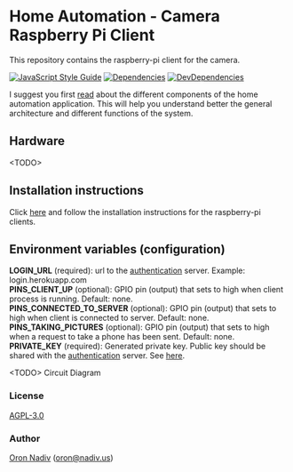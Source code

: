 # Home Automation - Camera Raspberry Pi Client
This repository contains the raspberry-pi client for the camera.

[![JavaScript Style Guide][standard-image]][standard-url]
[![Dependencies][dependencies-image]][dependencies-url]
[![DevDependencies][dependencies-dev-image]][dependencies-dev-url]

I suggest you first [read][overview-url] about the different components of the home automation application.
This will help you understand better the general architecture and different functions of the system.

## Hardware
\<TODO\>

## Installation instructions
Click [here][client-installation-instruction-url] and follow the installation instructions for the raspberry-pi clients.

## Environment variables (configuration)
__LOGIN\_URL__ (required):  url to the [authentication][auth-url] server.  Example: login.herokuapp.com  
__PINS\_CLIENT\_UP__ (optional): GPIO pin (output) that sets to high when client process is running. Default: none.  
__PINS\_CONNECTED\_TO\_SERVER__ (optional): GPIO pin (output) that sets to high when client is connected to server. Default: none.  
__PINS\_TAKING\_PICTURES__ (optional): GPIO pin (output) that sets to high when a request to take a phone has been sent. Default: none.  
__PRIVATE\_KEY__ (required): Generated private key.  Public key should be shared with the [authentication][auth-url] server. See [here][private-public-keys-url].  

\<TODO\> Circuit Diagram

### License
[AGPL-3.0](https://spdx.org/licenses/AGPL-3.0.html)

### Author
[Oron Nadiv](https://github.com/OronNadiv) ([oron@nadiv.us](mailto:oron@nadiv.us))

[dependencies-image]: https://david-dm.org/OronNadiv/camera-raspberry-client/status.svg
[dependencies-url]: https://david-dm.org/OronNadiv/camera-raspberry-client
[dependencies-dev-image]: https://david-dm.org/OronNadiv/camera-raspberry-client/dev-status.svg
[dependencies-dev-url]: https://david-dm.org/OronNadiv/camera-raspberry-client?type=dev
[travis-image]: http://img.shields.io/travis/OronNadiv/camera-raspberry-client.svg?style=flat-square
[travis-url]: https://travis-ci.org/OronNadiv/camera-raspberry-client
[coveralls-image]: http://img.shields.io/coveralls/OronNadiv/camera-raspberry-client.svg?style=flat-square
[coveralls-url]: https://coveralls.io/r/OronNadiv/camera-raspberry-client
[standard-image]: https://img.shields.io/badge/code%20style-standard-brightgreen.svg
[standard-url]: http://standardjs.com

[overview-url]: https://oronnadiv.github.io/home-automation
[client-installation-instruction-url]: https://oronnadiv.github.io/home-automation/#installation-instructions-for-the-raspberry-pi-clients
[server-installation-instruction-url]: https://oronnadiv.github.io/home-automation/#installation-instructions-for-the-server-micro-services
[private-public-keys-url]: https://oronnadiv.github.io/home-automation/#generating-private-and-public-keys

[alarm-url]: https://github.com/OronNadiv/alarm-system-api
[auth-url]: https://github.com/OronNadiv/authentication-api
[camera-url]: https://github.com/OronNadiv/camera-api
[garage-url]: https://github.com/OronNadiv/garage-door-api
[notifications-url]: https://github.com/OronNadiv/notifications-api
[ui-url]: https://github.com/OronNadiv/home-automation-ui
